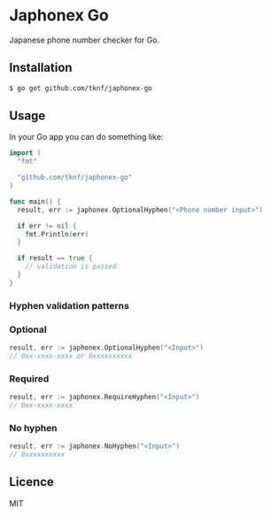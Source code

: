 # Japhonex Go

Japanese phone number checker for Go.

## Installation
```bash
$ go get github.com/tknf/japhonex-go
```

## Usage
In your Go app you can do something like:
```go
import (
  "fmt"

  "github.com/tknf/japhonex-go"
)

func main() {
  result, err := japhonex.OptionalHyphen("<Phone number input>")

  if err != nil {
    fmt.Println(err)
  }

  if result == true {
    // validation is passed
  }
}
```

### Hyphen validation patterns
### Optional
```go
result, err := japhonex.OptionalHyphen("<Input>")
// 0xx-xxxx-xxxx or 0xxxxxxxxxx
```
### Required
```go
result, err := japhonex.RequireHyphen("<Input>")
// 0xx-xxxx-xxxx
```
### No hyphen
```go
result, err := japhonex.NoHyphen("<Input>")
// 0xxxxxxxxxx
```

## Licence
MIT
